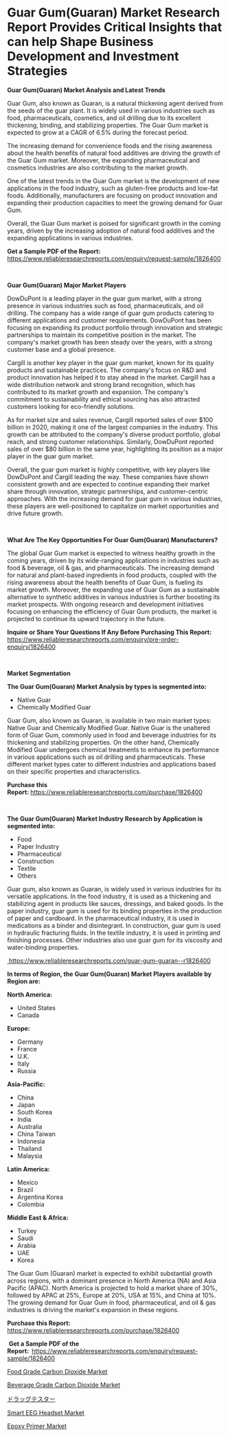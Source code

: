 <p><h1>Guar Gum(Guaran) Market Research Report Provides Critical Insights that can help Shape Business Development and Investment Strategies</h1></p><p><strong>Guar Gum(Guaran) Market Analysis and Latest Trends</strong></p>
<p><p>Guar Gum, also known as Guaran, is a natural thickening agent derived from the seeds of the guar plant. It is widely used in various industries such as food, pharmaceuticals, cosmetics, and oil drilling due to its excellent thickening, binding, and stabilizing properties. The Guar Gum market is expected to grow at a CAGR of 6.5% during the forecast period.</p><p>The increasing demand for convenience foods and the rising awareness about the health benefits of natural food additives are driving the growth of the Guar Gum market. Moreover, the expanding pharmaceutical and cosmetics industries are also contributing to the market growth.</p><p>One of the latest trends in the Guar Gum market is the development of new applications in the food industry, such as gluten-free products and low-fat foods. Additionally, manufacturers are focusing on product innovation and expanding their production capacities to meet the growing demand for Guar Gum.</p><p>Overall, the Guar Gum market is poised for significant growth in the coming years, driven by the increasing adoption of natural food additives and the expanding applications in various industries.</p></p>
<p><strong>Get a Sample PDF of the Report:&nbsp;</strong> <a href="https://www.reliableresearchreports.com/enquiry/request-sample/1826400">https://www.reliableresearchreports.com/enquiry/request-sample/1826400</a></p>
<p>&nbsp;</p>
<p><strong>Guar Gum(Guaran) Major Market Players</strong></p>
<p><p>DowDuPont is a leading player in the guar gum market, with a strong presence in various industries such as food, pharmaceuticals, and oil drilling. The company has a wide range of guar gum products catering to different applications and customer requirements. DowDuPont has been focusing on expanding its product portfolio through innovation and strategic partnerships to maintain its competitive position in the market. The company's market growth has been steady over the years, with a strong customer base and a global presence.</p><p>Cargill is another key player in the guar gum market, known for its quality products and sustainable practices. The company's focus on R&D and product innovation has helped it to stay ahead in the market. Cargill has a wide distribution network and strong brand recognition, which has contributed to its market growth and expansion. The company's commitment to sustainability and ethical sourcing has also attracted customers looking for eco-friendly solutions.</p><p>As for market size and sales revenue, Cargill reported sales of over $100 billion in 2020, making it one of the largest companies in the industry. This growth can be attributed to the company's diverse product portfolio, global reach, and strong customer relationships. Similarly, DowDuPont reported sales of over $80 billion in the same year, highlighting its position as a major player in the guar gum market.</p><p>Overall, the guar gum market is highly competitive, with key players like DowDuPont and Cargill leading the way. These companies have shown consistent growth and are expected to continue expanding their market share through innovation, strategic partnerships, and customer-centric approaches. With the increasing demand for guar gum in various industries, these players are well-positioned to capitalize on market opportunities and drive future growth.</p></p>
<p>&nbsp;</p>
<p><strong>What Are The Key Opportunities For Guar Gum(Guaran) Manufacturers?</strong></p>
<p><p>The global Guar Gum market is expected to witness healthy growth in the coming years, driven by its wide-ranging applications in industries such as food & beverage, oil & gas, and pharmaceuticals. The increasing demand for natural and plant-based ingredients in food products, coupled with the rising awareness about the health benefits of Guar Gum, is fueling its market growth. Moreover, the expanding use of Guar Gum as a sustainable alternative to synthetic additives in various industries is further boosting its market prospects. With ongoing research and development initiatives focusing on enhancing the efficiency of Guar Gum products, the market is projected to continue its upward trajectory in the future.</p></p>
<p><strong>Inquire or Share Your Questions If Any Before Purchasing This Report:</strong> <a href="https://www.reliableresearchreports.com/enquiry/pre-order-enquiry/1826400">https://www.reliableresearchreports.com/enquiry/pre-order-enquiry/1826400</a></p>
<p>&nbsp;</p>
<p><strong>Market Segmentation</strong></p>
<p><strong>The Guar Gum(Guaran) Market Analysis by types is segmented into:</strong></p>
<p><ul><li>Native Guar</li><li>Chemically Modified Guar</li></ul></p>
<p><p>Guar Gum, also known as Guaran, is available in two main market types: Native Guar and Chemically Modified Guar. Native Guar is the unaltered form of Guar Gum, commonly used in food and beverage industries for its thickening and stabilizing properties. On the other hand, Chemically Modified Guar undergoes chemical treatments to enhance its performance in various applications such as oil drilling and pharmaceuticals. These different market types cater to different industries and applications based on their specific properties and characteristics.</p></p>
<p><strong>Purchase this Report:&nbsp;</strong><a href="https://www.reliableresearchreports.com/purchase/1826400">https://www.reliableresearchreports.com/purchase/1826400</a></p>
<p>&nbsp;</p>
<p><strong>The Guar Gum(Guaran) Market Industry Research by Application is segmented into:</strong></p>
<p><ul><li>Food</li><li>Paper Industry</li><li>Pharmaceutical</li><li>Construction</li><li>Textile</li><li>Others</li></ul></p>
<p><p>Guar gum, also known as Guaran, is widely used in various industries for its versatile applications. In the food industry, it is used as a thickening and stabilizing agent in products like sauces, dressings, and baked goods. In the paper industry, guar gum is used for its binding properties in the production of paper and cardboard. In the pharmaceutical industry, it is used in medications as a binder and disintegrant. In construction, guar gum is used in hydraulic fracturing fluids. In the textile industry, it is used in printing and finishing processes. Other industries also use guar gum for its viscosity and water-binding properties.</p></p>
<p><a href="https://www.reliableresearchreports.com/guar-gum-guaran--r1826400">&nbsp;https://www.reliableresearchreports.com/guar-gum-guaran--r1826400</a></p>
<p><strong>In terms of Region, the Guar Gum(Guaran) Market Players available by Region are:</strong></p>
<p>
    <p> <strong> North America: </strong>
        <ul>
            <li>United States</li>
            <li>Canada</li>
        </ul>
        </p> 
    <p> <strong> Europe: </strong>
        <ul>
            <li>Germany</li>
            <li>France</li>
            <li>U.K.</li>
            <li>Italy</li>
            <li>Russia</li>
        </ul>
        </p> 
    <p> <strong> Asia-Pacific: </strong>
        <ul>
            <li>China</li>
            <li>Japan</li>
            <li>South Korea</li>
            <li>India</li>
            <li>Australia</li>
            <li>China Taiwan</li>
            <li>Indonesia</li>
            <li>Thailand</li>
            <li>Malaysia</li>
        </ul>
        </p> 
    <p> <strong> Latin America: </strong>
        <ul>
            <li>Mexico</li>
            <li>Brazil</li>
            <li>Argentina Korea</li>
            <li>Colombia</li>
        </ul>
        </p> 
    <p> <strong> Middle East & Africa: </strong>
        <ul>
            <li>Turkey</li>
            <li>Saudi</li>
            <li>Arabia</li>
            <li>UAE</li>
            <li>Korea</li>
        </ul>
    </p>
    </p>
<p><p>The Guar Gum (Guaran) market is expected to exhibit substantial growth across regions, with a dominant presence in North America (NA) and Asia Pacific (APAC). North America is projected to hold a market share of 30%, followed by APAC at 25%, Europe at 20%, USA at 15%, and China at 10%. The growing demand for Guar Gum in food, pharmaceutical, and oil & gas industries is driving the market's expansion in these regions.</p></p>
<p><strong>Purchase this Report: </strong><a href="https://www.reliableresearchreports.com/purchase/1826400">https://www.reliableresearchreports.com/purchase/1826400</a></p>
<p>&nbsp;<strong>Get a Sample PDF of the Report:&nbsp;&nbsp;</strong><a href="https://www.reliableresearchreports.com/enquiry/request-sample/1826400">https://www.reliableresearchreports.com/enquiry/request-sample/1826400</a></p>
<p><strong></strong></p>
<p><p><a href="https://github.com/guneycigdem35/Market-Research-Report-List-2/blob/main/food-grade-carbon-dioxide-market.md">Food Grade Carbon Dioxide Market</a></p><p><a href="https://github.com/biheemgalvinlouises6hokrh3h/Market-Research-Report-List-2/blob/main/beverage-grade-carbon-dioxide-market.md">Beverage Grade Carbon Dioxide Market</a></p><p><a href="https://github.com/ihabdkwlxs948/Market-Research-Report-List-1/blob/main/978489419718.md">ドラッグテスター</a></p><p><a href="https://www.linkedin.com/pulse/smart-eeg-headset-market-size-growth-forecast-from-2024-2031-pzpkc?trackingId=cgjomLC3J4hPNE04znjOFQ%3D%3D">Smart EEG Headset Market</a></p><p><a href="https://issuu.com/reportprime-2/docs/epoxy-primer-market-size-2030.pptx">Epoxy Primer Market</a></p></p>
